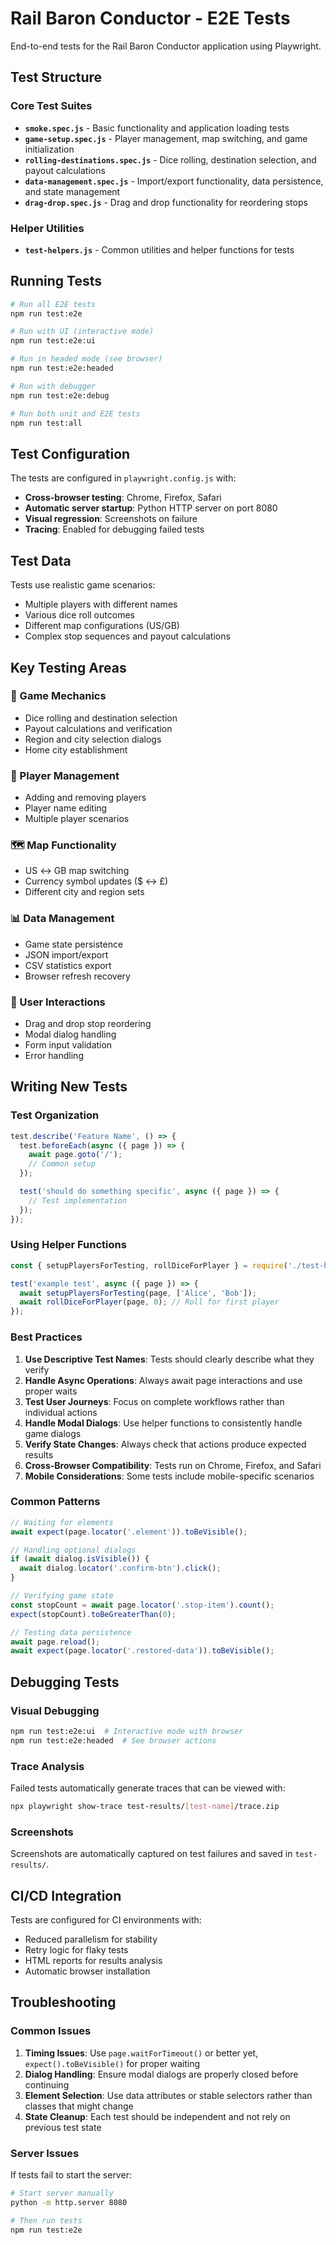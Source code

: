 # Rail Baron Conductor - E2E Tests

End-to-end tests for the Rail Baron Conductor application using Playwright.

## Test Structure

### Core Test Suites

- **`smoke.spec.js`** - Basic functionality and application loading tests
- **`game-setup.spec.js`** - Player management, map switching, and game initialization
- **`rolling-destinations.spec.js`** - Dice rolling, destination selection, and payout calculations
- **`data-management.spec.js`** - Import/export functionality, data persistence, and state management
- **`drag-drop.spec.js`** - Drag and drop functionality for reordering stops

### Helper Utilities

- **`test-helpers.js`** - Common utilities and helper functions for tests

## Running Tests

```bash
# Run all E2E tests
npm run test:e2e

# Run with UI (interactive mode)
npm run test:e2e:ui

# Run in headed mode (see browser)
npm run test:e2e:headed

# Run with debugger
npm run test:e2e:debug

# Run both unit and E2E tests
npm run test:all
```

## Test Configuration

The tests are configured in `playwright.config.js` with:

- **Cross-browser testing**: Chrome, Firefox, Safari
- **Automatic server startup**: Python HTTP server on port 8080
- **Visual regression**: Screenshots on failure
- **Tracing**: Enabled for debugging failed tests

## Test Data

Tests use realistic game scenarios:

- Multiple players with different names
- Various dice roll outcomes
- Different map configurations (US/GB)
- Complex stop sequences and payout calculations

## Key Testing Areas

### 🎲 Game Mechanics
- Dice rolling and destination selection
- Payout calculations and verification
- Region and city selection dialogs
- Home city establishment

### 👥 Player Management
- Adding and removing players
- Player name editing
- Multiple player scenarios

### 🗺️ Map Functionality
- US ↔ GB map switching
- Currency symbol updates ($ ↔ £)
- Different city and region sets

### 📊 Data Management
- Game state persistence
- JSON import/export
- CSV statistics export
- Browser refresh recovery

### 🎯 User Interactions
- Drag and drop stop reordering
- Modal dialog handling
- Form input validation
- Error handling

## Writing New Tests

### Test Organization

```javascript
test.describe('Feature Name', () => {
  test.beforeEach(async ({ page }) => {
    await page.goto('/');
    // Common setup
  });

  test('should do something specific', async ({ page }) => {
    // Test implementation
  });
});
```

### Using Helper Functions

```javascript
const { setupPlayersForTesting, rollDiceForPlayer } = require('./test-helpers');

test('example test', async ({ page }) => {
  await setupPlayersForTesting(page, ['Alice', 'Bob']);
  await rollDiceForPlayer(page, 0); // Roll for first player
});
```

### Best Practices

1. **Use Descriptive Test Names**: Tests should clearly describe what they verify
2. **Handle Async Operations**: Always await page interactions and use proper waits
3. **Test User Journeys**: Focus on complete workflows rather than individual actions
4. **Handle Modal Dialogs**: Use helper functions to consistently handle game dialogs
5. **Verify State Changes**: Always check that actions produce expected results
6. **Cross-Browser Compatibility**: Tests run on Chrome, Firefox, and Safari
7. **Mobile Considerations**: Some tests include mobile-specific scenarios

### Common Patterns

```javascript
// Waiting for elements
await expect(page.locator('.element')).toBeVisible();

// Handling optional dialogs
if (await dialog.isVisible()) {
  await dialog.locator('.confirm-btn').click();
}

// Verifying game state
const stopCount = await page.locator('.stop-item').count();
expect(stopCount).toBeGreaterThan(0);

// Testing data persistence
await page.reload();
await expect(page.locator('.restored-data')).toBeVisible();
```

## Debugging Tests

### Visual Debugging
```bash
npm run test:e2e:ui  # Interactive mode with browser
npm run test:e2e:headed  # See browser actions
```

### Trace Analysis
Failed tests automatically generate traces that can be viewed with:
```bash
npx playwright show-trace test-results/[test-name]/trace.zip
```

### Screenshots
Screenshots are automatically captured on test failures and saved in `test-results/`.

## CI/CD Integration

Tests are configured for CI environments with:
- Reduced parallelism for stability
- Retry logic for flaky tests
- HTML reports for results analysis
- Automatic browser installation

## Troubleshooting

### Common Issues

1. **Timing Issues**: Use `page.waitForTimeout()` or better yet, `expect().toBeVisible()` for proper waiting
2. **Dialog Handling**: Ensure modal dialogs are properly closed before continuing
3. **Element Selection**: Use data attributes or stable selectors rather than classes that might change
4. **State Cleanup**: Each test should be independent and not rely on previous test state

### Server Issues
If tests fail to start the server:
```bash
# Start server manually
python -m http.server 8080

# Then run tests
npm run test:e2e
```
